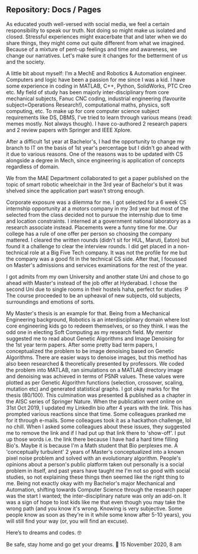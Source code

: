 ## Repository: Docs / Pages

As educated youth well-versed with social media, we feel a certain responsibility to speak our truth. Not doing so might make us isolated and closed. Stressful experiences might exacerbate that and later when we do share things, they might come out quite different from what we imagined. Because of a mixture of pent-up feelings and time and awareness, we change our narratives. Let's make sure it changes for the betterment of us and the society.

A little bit about myself: I’m a MechE and Robotics & Automation engineer. Computers and logic have been a passion for me since I was a kid. I have some experience in coding in MATLAB, C++, Python, SolidWorks, PTC Creo etc. My field of study has been majorly inter-disciplinary from core mechanical subjects, Fanuc CNC coding, industrial engineering (favourite subject=Operations Research!), computational maths, physics, soft computing, etc. To make up for core computer science subject requirements like DS, DBMS, I've tried to learn through various means (read: memes mostly. Not always though). I have co-authored 2 research papers and 2 review papers with Springer and IEEE Xplore.

After a difficult 1st year at Bachelor's, I had the opportunity to change my branch to IT on the basis of 1st year's percentage but I didn't go ahead with it due to various reasons. One of the reasons was to be updated with CS alongside a degree in Mech, since engineering is application of concepts regardless of domain.

We from the MAE Department collaborated to get a paper published on the topic of smart robotic wheelchair in the 3rd year of Bachelor's but it was shelved since the application part wasn't strong enough.

Corporate exposure was a dilemma for me. I got selected for a 6 week CS internship opportunity at a motors company in my 3rd year but most of the selected from the class decided not to pursue the internship due to time and location constraints. I interned at a government national laboratory as a research associate instead. Placements were a funny time for me. Our college has a rule of one offer per person so choosing the company mattered. I cleared the written rounds (didn't sit for HUL, Maruti, Eaton) but found it a challenge to clear the interview rounds. I did get placed in a non-technical role at a Big Five Tech company. It was not the profile for me but the company was a good fit in the technical CS side. After that, I focussed on Master's admissions and services examinations for the rest of the year.

I got admits from my own University and another state Uni and chose to go ahead with Master's instead of the job offer at Hyderabad. I chose the second Uni due to single rooms in their hostels haha, perfect for studies :P
The course proceeded to be an upheaval of new subjects, old subjects, surroundings and emotions of sorts.

My Master's thesis is an example for that. Being from a Mechanical Engineering background, Robotics is an interdisciplinary domain where lost core engineering kids go to redeem themselves, or so they think. I was the odd one in electing Soft Computing as my research field. My mentor suggested me to read about Genetic Algorithms and Image Denoising for the 1st year term papers. After some pretty bad term papers, I conceptualized the problem to be image denoising based on Genetic Algorithms. There are easier ways to denoise images, but this method has also been researched & theoretically presented by professors. We coded the problem into MATLAB, ran simulations on a MATLAB directory image and denoising was achieved in terms of PSNR values. These values were plotted as per Genetic Algorithm functions (selection, crossover, scaling, mutation etc) and generated statistical graphs. I got okay marks for the thesis (80/100). This culmination was presented & published as a chapter in the AISC series of Springer Nature. 
When the publication went online on 31st Oct 2019, I updated my LinkedIn bio after 4 years with the link. This has prompted various reactions since that time. Some colleagues pranked me for it through e-mails. Some colleagues took it as a hackathon challenge, lol no chill. When I asked some colleagues about these issues, they suggested me to remove the link and if I had put up that link there to 'show-off'. I put up those words i.e. the link there because I have had a hard time filling Bio's. Maybe it is because I'm a Math student that Bio perplexes me. A 'conceptually turbulent' 2 years of Master's conceptualized into a known pixel noise problem and solved with an evolutionary algorithm. People's opinions about a person's public platform taken out personally is a social problem in itself, and past years have taught me I'm not so good with social studies, so not explaining these things then seemed like the right thing to me. Being not exactly okay with my Bachelor's major Mechanical and Automation, shifting towards Computer Science through the research paper was the start I wanted; the inter-disciplinary nature was only an add-on. It was a sign of hope to lost kids like me that even though you may take the wrong path (and you know it's wrong. Knowing is very subjective. Some people know as soon as they're in it while some know after 5-10 years), you will still find your way (or, you will find an excuse).

Here’s to dreams and codes. 🤓

Be safe, stay home and go get your dreams. 💞 15 November 2020, 8 am
